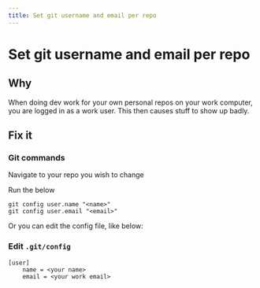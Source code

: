 ```yaml
---
title: Set git username and email per repo
---
```


# Set git username and email per repo

## Why

When doing dev work for your own personal repos on your work computer, you are logged in as a work user.
This then causes stuff to show up badly.

## Fix it

### Git commands

Navigate to your repo you wish to change 

Run the below

```shell
git config user.name "<name>"
git config user.email "<email>"

```

Or you can edit the config file, like below:

### Edit `.git/config`

```text
[user]
    name = <your name>
    email = <your work email>

```
